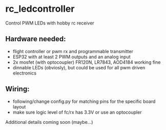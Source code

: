 # rc_ledcontroller

Control PWM LEDs with hobby rc receiver

## Hardware needed:
- flight controller or pwm rx and programmable transmitter
- ESP32 with at least 2 PWM outputs and an analog input
- 2x mosfet (with optocoupler) FR120N, LR7843, AOD4184 working fine
- dinnable LEDs (obviosly), but could be used for all pwm driven electronics

## Wiring:
- following/change config.py for matching pins for the specific board layout
- make sure logic level of fc/rx has 3.3V or use an optocoupler

Additional details coming soon (maybe...)
